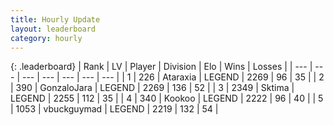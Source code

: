 ```yaml
---
title: Hourly Update
layout: leaderboard
category: hourly
---
```


{: .leaderboard}
| Rank | LV | Player | Division | Elo | Wins | Losses |
| --- | --- | --- | --- | --- | --- | --- |
| <span data-change="0">1</span> | 226 | <span title="ID: 745153">Ataraxia</span> | LEGEND | <span data-change="0">2269</span> | <span data-change="0">96</span> | <span data-change="0">35</span> |
| <span data-change="0">2</span> | 390 | <span title="ID: 650626">GonzaloJara</span> | LEGEND | <span data-change="0">2269</span> | <span data-change="0">136</span> | <span data-change="0">52</span> |
| <span data-change="0">3</span> | 2349 | <span title="ID: 353063">Sktima</span> | LEGEND | <span data-change="-12">2255</span> | <span data-change="0">112</span> | <span data-change="1">35</span> |
| <span data-change="0">4</span> | 340 | <span title="ID: 598288">Kookoo</span> | LEGEND | <span data-change="0">2222</span> | <span data-change="0">96</span> | <span data-change="0">40</span> |
| <span data-change="0">5</span> | 1053 | <span title="ID: 418052">vbuckguymad</span> | LEGEND | <span data-change="0">2219</span> | <span data-change="0">132</span> | <span data-change="0">54</span> |